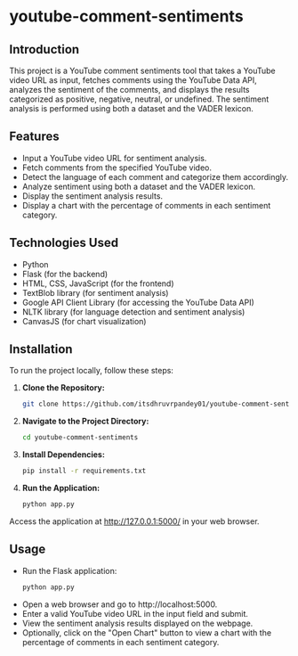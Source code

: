 # youtube-comment-sentiments
## Introduction
This project is a YouTube comment sentiments tool that takes a YouTube video URL as input, fetches comments using the YouTube Data API, analyzes the sentiment of the comments, and displays the results categorized as positive, negative, neutral, or undefined. The sentiment analysis is performed using both a dataset and the VADER lexicon.

## Features
- Input a YouTube video URL for sentiment analysis.
- Fetch comments from the specified YouTube video.
- Detect the language of each comment and categorize them accordingly.
- Analyze sentiment using both a dataset and the VADER lexicon.
- Display the sentiment analysis results.
- Display a chart with the percentage of comments in each sentiment category.

## Technologies Used
- Python
- Flask (for the backend)
- HTML, CSS, JavaScript (for the frontend)
- TextBlob library (for sentiment analysis)
- Google API Client Library (for accessing the YouTube Data API)
- NLTK library (for language detection and sentiment analysis)
- CanvasJS (for chart visualization)

## Installation

To run the project locally, follow these steps:

1. **Clone the Repository:**
   ```bash
   git clone https://github.com/itsdhruvrpandey01/youtube-comment-sentiments/
   ```

2. **Navigate to the Project Directory:**
   ```bash
   cd youtube-comment-sentiments
   ```

3. **Install Dependencies:**
   ```bash
   pip install -r requirements.txt
   ```

4. **Run the Application:**
   ```bash
   python app.py
   ```

Access the application at http://127.0.0.1:5000/ in your web browser.

## Usage
- Run the Flask application:
  ```bash
  python app.py
- Open a web browser and go to http://localhost:5000.
- Enter a valid YouTube video URL in the input field and submit.
- View the sentiment analysis results displayed on the webpage.
- Optionally, click on the "Open Chart" button to view a chart with the percentage of comments in each sentiment category.
